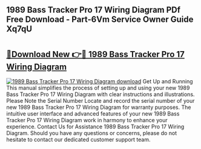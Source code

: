 ## 1989 Bass Tracker Pro 17 Wiring Diagram PDf Free Download - Part-6Vm Service Owner Guide Xq7qU

# <h2><a href="http://dfokhh.blite.top/?on=1989+Bass+Tracker+Pro+17+Wiring+Diagram">🔗Download New 👉🔴 1989 Bass Tracker Pro 17 Wiring Diagram</a></h2>

[![1989 Bass Tracker Pro 17 Wiring Diagram download](https://i.imgur.com/lujVjoI.png)](http://dfokhh.blite.top/?on=1989+Bass+Tracker+Pro+17+Wiring+Diagram)
Get Up and Running This manual simplifies the process of setting up and using your new 1989 Bass Tracker Pro 17 Wiring Diagram with clear instructions and illustrations. Please Note the Serial Number Locate and record the serial number of your new 1989 Bass Tracker Pro 17 Wiring Diagram for warranty purposes. The intuitive user interface and advanced features of your new 1989 Bass Tracker Pro 17 Wiring Diagram work in harmony to enhance your experience. Contact Us for Assistance 1989 Bass Tracker Pro 17 Wiring Diagram. Should you have any questions or concerns, please do not hesitate to contact our dedicated customer support team.
